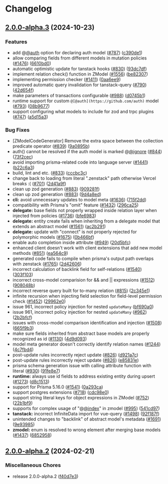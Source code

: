 # Changelog

## [2.0.0-alpha.3](https://github.com/thomassnielsen/zenstack/compare/v2.0.0-alpha.2...v2.0.0-alpha.3) (2024-10-23)


### Features

* add @[@auth](https://github.com/auth) option for declaring auth model ([#787](https://github.com/thomassnielsen/zenstack/issues/787)) ([c390de1](https://github.com/thomassnielsen/zenstack/commit/c390de10cfa91ae3f954404bc07e0905973b0898))
* allow comparing fields from different models in mutation policies ([#1476](https://github.com/thomassnielsen/zenstack/issues/1476)) ([6610bd0](https://github.com/thomassnielsen/zenstack/commit/6610bd09f8d43b62b073044bb60a8a3cc40ef9e2))
* automatic optimistic update for tanstack hooks ([#830](https://github.com/thomassnielsen/zenstack/issues/830)) ([93dc7df](https://github.com/thomassnielsen/zenstack/commit/93dc7df472427a4546ba71ec3703135d2d638ded))
* implement relation check() function in ZModel ([#1556](https://github.com/thomassnielsen/zenstack/issues/1556)) ([be82307](https://github.com/thomassnielsen/zenstack/commit/be8230715cfc5b2a83f378645146a0c0e9222491))
* implementing permission checker ([#1411](https://github.com/thomassnielsen/zenstack/issues/1411)) ([0aa6ee9](https://github.com/thomassnielsen/zenstack/commit/0aa6ee961bab005705287184b670ae9a3a57f06d))
* improved automatic query invalidation for tanstack-query ([#790](https://github.com/thomassnielsen/zenstack/issues/790)) ([42d654f](https://github.com/thomassnielsen/zenstack/commit/42d654fcfaa40b09fde578db79792c69e1e3b908))
* make parameters of transactions configurable ([#988](https://github.com/thomassnielsen/zenstack/issues/988)) ([d0745b1](https://github.com/thomassnielsen/zenstack/commit/d0745b149a5ce6abfef546de0b9243ddc4f6e765))
* runtime support for custom `@[@auth](https://github.com/auth)` model ([#793](https://github.com/thomassnielsen/zenstack/issues/793)) ([08b9677](https://github.com/thomassnielsen/zenstack/commit/08b967735c938de1e770a2409c36c5a50173b01d))
* support configuring what models to include for zod and trpc plugins ([#747](https://github.com/thomassnielsen/zenstack/issues/747)) ([a5d15a3](https://github.com/thomassnielsen/zenstack/commit/a5d15a30e7a22a3e875cc974391feb9ad6da7646))


### Bug Fixes

* [ZModelCodeGenerator] Remove the extra space between the collection predicate operator ([#839](https://github.com/thomassnielsen/zenstack/issues/839)) ([9a0895b](https://github.com/thomassnielsen/zenstack/commit/9a0895bedd82b429ddcc45db4cee0f9e82c54198))
* auth() cannot be resolved if the auth model is marked @[@ignore](https://github.com/ignore) ([#844](https://github.com/thomassnielsen/zenstack/issues/844)) ([73f2cec](https://github.com/thomassnielsen/zenstack/commit/73f2cec82fea64cea05f7306523f7c6f9ac91f84))
* avoid importing prisma-related code into language server ([#1441](https://github.com/thomassnielsen/zenstack/issues/1441)) ([b22c6a3](https://github.com/thomassnielsen/zenstack/commit/b22c6a3ce238ec766d910f23e83aea4e8f10c05d))
* build, lint and etc. ([#833](https://github.com/thomassnielsen/zenstack/issues/833)) ([cccbc3c](https://github.com/thomassnielsen/zenstack/commit/cccbc3c82ad522d40bc76ad7b84b1305d378b1db))
* change back to loading from literal ".zenstack" path otherwise Vercel breaks :( ([#701](https://github.com/thomassnielsen/zenstack/issues/701)) ([2d41a9f](https://github.com/thomassnielsen/zenstack/commit/2d41a9fcffab2fa228356a5cc45b4c2ecd62fd63))
* clean up zod generation ([#883](https://github.com/thomassnielsen/zenstack/issues/883)) ([909281f](https://github.com/thomassnielsen/zenstack/commit/909281f8090734322c0cab09d0187b6b5e813c9a))
* clean up zod generation ([#883](https://github.com/thomassnielsen/zenstack/issues/883)) ([9d4a8ed](https://github.com/thomassnielsen/zenstack/commit/9d4a8ede7d42d1966fd5a12d64a5992092f4bc7d))
* **cli:** avoid unnecessary updates to model meta ([#1636](https://github.com/thomassnielsen/zenstack/issues/1636)) ([715f2dd](https://github.com/thomassnielsen/zenstack/commit/715f2dd2a569233d02eb7d5b81b37d9ce5677075))
* compatibility with Prisma's "omit" feature ([#1432](https://github.com/thomassnielsen/zenstack/issues/1432)) ([296ca25](https://github.com/thomassnielsen/zenstack/commit/296ca259c8dd3e38fa988378df4a9e351a11b20b))
* **delegate:** base fields not properly wrapped inside relation layer when injected from policies ([#1736](https://github.com/thomassnielsen/zenstack/issues/1736)) ([bfe6983](https://github.com/thomassnielsen/zenstack/commit/bfe698390c689dbe4350f7989cc6a1974ff1aad5))
* **delegate:** entity create fails when inheriting from a delegate model that extends an abstract model ([#1561](https://github.com/thomassnielsen/zenstack/issues/1561)) ([ac2b291](https://github.com/thomassnielsen/zenstack/commit/ac2b291bde3d0f66684784c7bc8694c027827319))
* **delegate:** update with "connect" is not properly rejected for polymorphic models ([#1675](https://github.com/thomassnielsen/zenstack/issues/1675)) ([0b466bf](https://github.com/thomassnielsen/zenstack/commit/0b466bf346bbbd981929a797d717830198e43724))
* enable auto completion inside attribute ([#949](https://github.com/thomassnielsen/zenstack/issues/949)) ([20d5bfc](https://github.com/thomassnielsen/zenstack/commit/20d5bfc506a42b520eb1cf390149b7afc7c38701))
* enhanced client doesn't work with client extensions that add new model methods ([#851](https://github.com/thomassnielsen/zenstack/issues/851)) ([ea564c9](https://github.com/thomassnielsen/zenstack/commit/ea564c93e9ca2a888c0e53216633d66c733f6beb))
* generated code fails to compile when prisma's output path overlaps with zenstack ([#1765](https://github.com/thomassnielsen/zenstack/issues/1765)) ([2d42606](https://github.com/thomassnielsen/zenstack/commit/2d42606975f49cb74ab512e4c7aa068179f026fe))
* incorrect calculation of backlink field for self-relations ([#1540](https://github.com/thomassnielsen/zenstack/issues/1540)) ([303f103](https://github.com/thomassnielsen/zenstack/commit/303f103e0e541e3e7e64711b3731ff4b2555fe62))
* incorrect cross-model comparision for && and || expressions ([#1512](https://github.com/thomassnielsen/zenstack/issues/1512)) ([908048b](https://github.com/thomassnielsen/zenstack/commit/908048b01430ff6552e8df558d5b5905136ea5cc))
* incorrect reverse query built for to-many relation ([#815](https://github.com/thomassnielsen/zenstack/issues/815)) ([2c345e1](https://github.com/thomassnielsen/zenstack/commit/2c345e1d4fe7274b7a08c1178afccede1d694327))
* infinite recursion when injecting field selection for field-level permission check ([#1452](https://github.com/thomassnielsen/zenstack/issues/1452)) ([29962e0](https://github.com/thomassnielsen/zenstack/commit/29962e0b48a73ae6d42f43f2575048ba9cf6a953))
* issue 961, incorrect policy injection for nested `updateMany` ([bf690a0](https://github.com/thomassnielsen/zenstack/commit/bf690a072771ab95907a8f56079c4f6aaf655849))
* issue 961, incorrect policy injection for nested `updateMany` ([#962](https://github.com/thomassnielsen/zenstack/issues/962)) ([2b2bfcf](https://github.com/thomassnielsen/zenstack/commit/2b2bfcff965f9a70ff2764e6fbc7613b6f061685))
* issues with cross-model comparison identification and injection ([#1508](https://github.com/thomassnielsen/zenstack/issues/1508)) ([665f9b3](https://github.com/thomassnielsen/zenstack/commit/665f9b33b58acc5170c4ccb8e73be525fbb89734))
* make sure fields inherited from  abstract base models are properly recognized as id ([#1130](https://github.com/thomassnielsen/zenstack/issues/1130)) ([4d9d093](https://github.com/thomassnielsen/zenstack/commit/4d9d09338ae88eac331ec06ec908ca1256f5b8a5))
* model meta generator doesn't correctly identify relation names ([#1244](https://github.com/thomassnielsen/zenstack/issues/1244)) ([4c7fbd4](https://github.com/thomassnielsen/zenstack/commit/4c7fbd480214f1e2508fc9a520c571f6274dce8f))
* post-update rules incorrectly reject update ([#826](https://github.com/thomassnielsen/zenstack/issues/826)) ([d921a7c](https://github.com/thomassnielsen/zenstack/commit/d921a7ca6bef0341ccf5bc50e195156695129e7f))
* post-update rules incorrectly reject update ([#826](https://github.com/thomassnielsen/zenstack/issues/826)) ([e85831e](https://github.com/thomassnielsen/zenstack/commit/e85831e98d08a433febb5a8fecf8d539150ced08))
* prisma schema generation issue with calling attribute function with literal ([#930](https://github.com/thomassnielsen/zenstack/issues/930)) ([91fe8e7](https://github.com/thomassnielsen/zenstack/commit/91fe8e71b513804de36d08b03c37b0c175580906))
* **runtime:** always use id fields to address existing entity during upsert ([#1273](https://github.com/thomassnielsen/zenstack/issues/1273)) ([d8c1513](https://github.com/thomassnielsen/zenstack/commit/d8c15135a7edb75b459b6f5f1736e5fa2d96a9fa))
* support for Prisma 5.16.0 ([#1541](https://github.com/thomassnielsen/zenstack/issues/1541)) ([0a293ca](https://github.com/thomassnielsen/zenstack/commit/0a293ca0afebee621848463e05408a39dfa934e2))
* support postgres extensions ([#718](https://github.com/thomassnielsen/zenstack/issues/718)) ([cdc98e0](https://github.com/thomassnielsen/zenstack/commit/cdc98e08224a23ea3f6e5d620c11c90a34ed6435))
* support string literal keys for object expressions in ZModel ([#752](https://github.com/thomassnielsen/zenstack/issues/752)) ([22b1bf9](https://github.com/thomassnielsen/zenstack/commit/22b1bf9ddd4062000f2cd7d183e004dd3d5917c6))
* supports for complex usage of "@[@index](https://github.com/index)" in zmodel ([#995](https://github.com/thomassnielsen/zenstack/issues/995)) ([541cd97](https://github.com/thomassnielsen/zenstack/commit/541cd973081cbbf2d9e2e571ee8f971bc859150c))
* **tanstack:** incorrect InfiniteData import for vue-query ([#1498](https://github.com/thomassnielsen/zenstack/issues/1498)) ([92f187f](https://github.com/thomassnielsen/zenstack/commit/92f187f9190517df5baca795f12386c12c6694e9))
* unintended changes to "backlink" of abstract model's metadata ([#1691](https://github.com/thomassnielsen/zenstack/issues/1691)) ([9e93985](https://github.com/thomassnielsen/zenstack/commit/9e93985589abc4d22eba433b7927193b4fd405a6))
* **zmodel:** enum is resolved to wrong element after merging base models ([#1437](https://github.com/thomassnielsen/zenstack/issues/1437)) ([6852958](https://github.com/thomassnielsen/zenstack/commit/68529580028dfcfce50cb9af78a9b67d72e2a6a5))

## [2.0.0-alpha.2](https://github.com/zenstackhq/zenstack/compare/v2.0.0-alpha.1...v2.0.0-alpha.2) (2024-02-21)


### Miscellaneous Chores

* release 2.0.0-alpha.2 ([f40d7e3](https://github.com/zenstackhq/zenstack/commit/f40d7e3718d4210137a2e131d28b5491d065b914))
